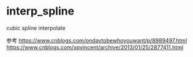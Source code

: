 # interp_spline
cubic spline interpolate

参考 https://www.cnblogs.com/ondaytobewhoyouwant/p/8989497.html
    https://www.cnblogs.com/xpvincent/archive/2013/01/25/2877411.html
